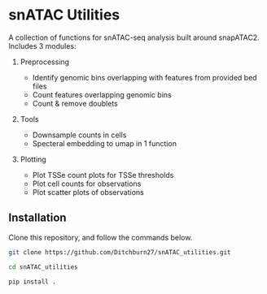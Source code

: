 # snATAC Utilities
A collection of functions for snATAC-seq analysis built around snapATAC2.
Includes 3 modules:

1. Preprocessing
   - Identify genomic bins overlapping with features from provided bed files
   - Count features overlapping genomic bins
   - Count & remove doublets

2. Tools
   - Downsample counts in cells
   - Specteral embedding to umap in 1 function

3. Plotting
   - Plot TSSe count plots for TSSe thresholds
   - Plot cell counts for observations
   - Plot scatter plots of observations

## Installation

Clone this repository, and follow the commands below.

```bash
git clone https://github.com/Ditchburn27/snATAC_utilities.git

cd snATAC_utilities

pip install .
```